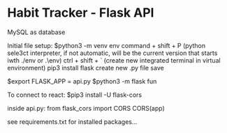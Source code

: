# Habit Tracker - Flask API

MySQL as database 


Initial file setup:
$python3 -m venv env
command + shift + P (python sele3ct interpreter, if not automatic, will be the current version that starts iwth ./env or .\env)
ctrl + shift + ` (create new integrated terminal in virtual environment)
pip3 install flask
create new .py file
save

$export FLASK_APP = api.py
$python3 -m flask fun

To connect to react:
$pip3 install -U flask-cors

inside api.py:
from flask_cors import CORS
CORS(app)

see requirements.txt for installed packages...
